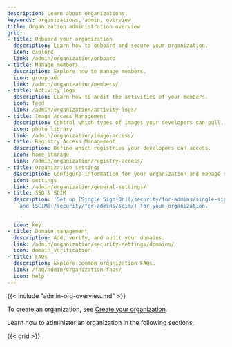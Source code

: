 ```yaml
---
description: Learn about organizations.
keywords: organizations, admin, overview
title: Organization administration overview
grid:
- title: Onboard your organization
  description: Learn how to onboard and secure your organization.
  icon: explore
  link: /admin/organization/onboard
- title: Manage members
  description: Explore how to manage members.
  icon: group_add
  link: /admin/organization/members/
- title: Activity logs
  description: Learn how to audit the activities of your members.
  icon: feed
  link: /admin/organization/activity-logs/
- title: Image Access Management
  description: Control which types of images your developers can pull.
  icon: photo_library
  link: /admin/organization/image-access/
- title: Registry Access Management
  description: Define which registries your developers can access.
  icon: home_storage
  link: /admin/organization/registry-access/
- title: Organization settings
  description: Configure information for your organization and manage settings.
  icon: settings
  link: /admin/organization/general-settings/
- title: SSO & SCIM
  description: 'Set up [Single Sign-On](/security/for-admins/single-sign-on/)
    and [SCIM](/security/for-admins/scim/) for your organization.

    '
  icon: key
- title: Domain management
  description: Add, verify, and audit your domains.
  link: /admin/organization/security-settings/domains/
  icon: domain_verification
- title: FAQs
  description: Explore common organization FAQs.
  link: /faq/admin/organization-faqs/
  icon: help
---
```


{{< include "admin-org-overview.md" >}}

To create an organization, see [Create your organization](../organization/orgs.md).

Learn how to administer an organization in the following sections.

{{< grid >}}
